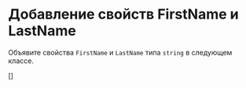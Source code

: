 ﻿Добавление свойств FirstName и LastName
=======================================
Объявите свойства `FirstName` и `LastName` типа `string` в следующем классе.

[<CSharpExercise Initial="samples/CustomerDetailViewModel_Stage1.cs"
        Final="samples/CustomerDetailViewModel_Stage2.cs"
        DisplayName="CustomerDetailViewModel.cs"
        ValidatorId="Lesson3Step2Validator" />]